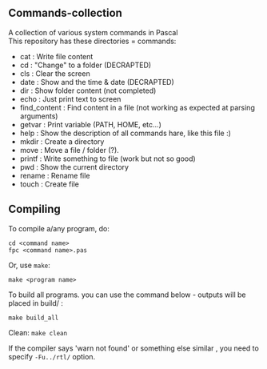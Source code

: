 ## Commands-collection
A collection of various system commands in Pascal <br>
This repository has these directories = commands:
* cat                 : Write file content
* cd                  : "Change" to a folder (DECRAPTED)
* cls                 : Clear the screen
* date                : Show and the time & date (DECRAPTED)
* dir                 : Show folder content (not completed)
* echo                : Just print text to screen
* find_content        : Find content in a file (not working as expected at parsing arguments)
* getvar              : Print variable (PATH, HOME, etc...)
* help                : Show the description of all commands hare, like this file :)
* mkdir               : Create a directory
* move                : Move a file / folder (?).
* printf              : Write something to file (work but not so good)
* pwd                 : Show the current directory 
* rename              : Rename file
* touch               : Create file

## Compiling
To compile a/any program, do:
```
cd <command name>
fpc <command name>.pas
```

Or, use ```make```:
```
make <program name>
```

To build all programs. you can use the command below - outputs will be placed in build/ :
```
make build_all
```

Clean: ```make clean```

If the compiler says 'warn not found' or something else similar , you need to specify ```-Fu../rtl/``` option.
